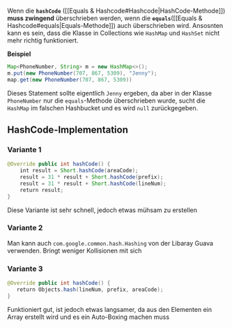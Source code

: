Wenn die **`hashCode`** ([[Equals & Hashcode#Hashcode|HashCode-Methode]]) **muss zwingend** überschrieben werden, wenn die **`equals`**([[Equals & Hashcode#equals|Equals-Methode]]) auch überschrieben wird. Ansosnten kann es sein, dass die Klasse in Collections wie `HashMap` und `HashSet` nicht mehr richtig funktioniert.

**Beispiel**
```java
Map<PhoneNumber, String> m = new HashMap<>();
m.put(new PhoneNumber(707, 867, 5309), "Jenny");
map.get(new PhoneNumber(707, 867, 5309))
```
Dieses Statement sollte eigentlich `Jenny` ergeben, da aber in der Klasse `PhoneNumber` nur die `equals`-Methode überschrieben wurde, sucht die `HashMap` im falschen Hashbucket und es wird `null` zurückgegeben.

## HashCode-Implementation
### Variante 1
```java
@Override public int hashCode() {
    int result = Short.hashCode(areaCode);
    result = 31 * result + Short.hashCode(prefix);
    result = 31 * result + Short.hashCode(lineNum);
    return result;
}
```
Diese Variante ist sehr schnell, jedoch etwas mühsam zu erstellen

### Variante 2
Man kann auch `com.google.common.hash.Hashing` von der Libaray Guava verwenden. Bringt weniger Kollisionen mit sich

### Variante 3
```java
@Override public int hashCode() {
   return Objects.hash(lineNum, prefix, areaCode);
}
```
Funktioniert gut, ist jedoch etwas langsamer, da aus den Elementen ein Array erstellt wird und es ein Auto-Boxing machen muss